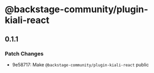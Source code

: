 # @backstage-community/plugin-kiali-react

## 0.1.1

### Patch Changes

- 9e58717: Make `@backstage-community/plugin-kiali-react` public
